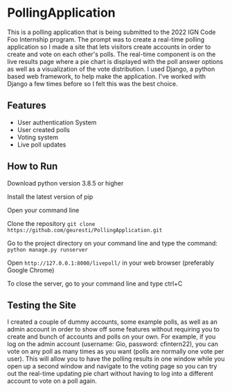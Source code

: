 # PollingApplication
This is a polling application that is being submitted to the 2022 IGN Code Foo Internship program. The prompt was to create a real-time polling application so I made a site that lets visitors create accounts in order to create and vote on each other's polls. The real-time component is on the live results page where a pie chart is displayed with the poll answer options as well as a visualization of the vote distribution. I used Django, a python based web framework, to help make the application. I've worked with Django a few times before so I felt this was the best choice.

## Features 
- User authentication System
- User created polls
- Voting system
- Live poll updates

## How to Run
Download python version 3.8.5 or higher

Install the latest version of pip

Open your command line

Clone the repository
`git clone https://github.com/geuresti/PollingApplication.git`

Go to the project directory on your command line and type the command:
`python manage.py runserver`

Open `http://127.0.0.1:8000/livepoll/` in your web browser (preferably Google Chrome)

To close the server, go to your command line and type ctrl+C

## Testing the Site
I created a couple of dummy accounts, some example polls, as well as an admin account in order to show off some features without requiring you to create and bunch of accounts and polls on your own. For example, if you log on the admin account (username: Gio, password: cfintern22), you can vote on any poll as many times as you want (polls are normally one vote per user). This will allow you to have the polling results in one window while you open up a second window and navigate to the voting page so you can try out the real-time updating pie chart without having to log into a different account to vote on a poll again. 
